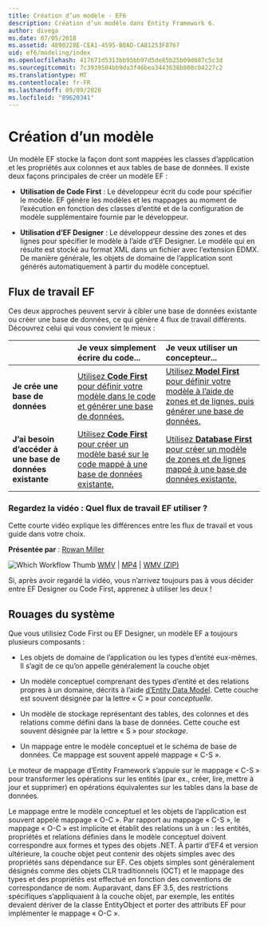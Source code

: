```yaml
---
title: Création d’un modèle - EF6
description: Création d’un modèle dans Entity Framework 6.
author: divega
ms.date: 07/05/2018
ms.assetid: 4890228E-CEA1-4595-B8AD-CA81253F8767
uid: ef6/modeling/index
ms.openlocfilehash: 417671d5313bb95bb97d5de85b25b09d687c5c3d
ms.sourcegitcommit: 7c3939504bb9da3f46bea3443638b808c04227c2
ms.translationtype: MT
ms.contentlocale: fr-FR
ms.lasthandoff: 09/09/2020
ms.locfileid: "89620341"
---
```

# <a name="creating-a-model"></a>Création d’un modèle

Un modèle EF stocke la façon dont sont mappées les classes d’application et les propriétés aux colonnes et aux tables de base de données. Il existe deux façons principales de créer un modèle EF :

- **Utilisation de Code First** : Le développeur écrit du code pour spécifier le modèle. EF génère les modèles et les mappages au moment de l’exécution en fonction des classes d’entité et de la configuration de modèle supplémentaire fournie par le développeur.

- **Utilisation d’EF Designer** : Le développeur dessine des zones et des lignes pour spécifier le modèle à l’aide d’EF Designer. Le modèle qui en résulte est stocké au format XML dans un fichier avec l’extension EDMX. De manière générale, les objets de domaine de l’application sont générés automatiquement à partir du modèle conceptuel.

## <a name="ef-workflows"></a>Flux de travail EF

Ces deux approches peuvent servir à cibler une base de données existante ou créer une base de données, ce qui génère 4 flux de travail différents.
Découvrez celui qui vous convient le mieux :  

|                                           | Je veux simplement écrire du code...                                                                                                                   | Je veux utiliser un concepteur...                                                                                                                        |
|:------------------------------------------|:-----------------------------------------------------------------------------------------------------------------------------------------------|:---------------------------------------------------------------------------------------------------------------------------------------------------|
| **Je crée une base de données**          | [Utilisez **Code First** pour définir votre modèle dans le code et générer une base de données.](xref:ef6/modeling/code-first/workflows/new-database)           | [Utilisez **Model First** pour définir votre modèle à l’aide de zones et de lignes, puis générer une base de données.](xref:ef6/modeling/designer/workflows/model-first)   |
| **J’ai besoin d’accéder à une base de données existante** | [Utilisez **Code First** pour créer un modèle basé sur le code mappé à une base de données existante.](xref:ef6/modeling/code-first/workflows/existing-database) | [Utilisez **Database First** pour créer un modèle de zones et de lignes mappé à une base de données existante.](xref:ef6/modeling/designer/workflows/database-first) |

### <a name="watch-the-video-what-ef-workflow-should-i-use"></a>Regardez la vidéo : Quel flux de travail EF utiliser ?

Cette courte vidéo explique les différences entre les flux de travail et vous guide dans votre choix.

**Présentée par** : [Rowan Miller](https://romiller.com/)

![Which Workflow Thumb](../media/whichworkflow-thumb.png) [WMV](https://download.microsoft.com/download/8/F/8/8F81F4CD-3678-4229-8D79-0C63FFA3C595/HDI_ITPro_Technet_winvideo_ChoseYourWorkflow.wmv) | [MP4](https://download.microsoft.com/download/8/F/8/8F81F4CD-3678-4229-8D79-0C63FFA3C595/HDI_ITPro_Technet_mp4video_ChoseYourWorkflow.m4v) | [WMV (ZIP)](https://download.microsoft.com/download/8/F/8/8F81F4CD-3678-4229-8D79-0C63FFA3C595/HDI_ITPro_Technet_winvideo_ChoseYourWorkflow.zip)

Si, après avoir regardé la vidéo, vous n’arrivez toujours pas à vous décider entre EF Designer ou Code First, apprenez à utiliser les deux !

## <a name="a-look-under-the-hood"></a>Rouages du système

Que vous utilisiez Code First ou EF Designer, un modèle EF a toujours plusieurs composants :

- Les objets de domaine de l’application ou les types d’entité eux-mêmes. Il s’agit de ce qu’on appelle généralement la couche objet

- Un modèle conceptuel comprenant des types d’entité et des relations propres à un domaine, décrits à l’aide [d’Entity Data Model](xref:ef6/resources/glossary#entity-data-model). Cette couche est souvent désignée par la lettre « C » pour _conceptuelle_.

- Un modèle de stockage représentant des tables, des colonnes et des relations comme défini dans la base de données. Cette couche est souvent désignée par la lettre « S » pour _stockage_.  

- Un mappage entre le modèle conceptuel et le schéma de base de données. Ce mappage est souvent appelé mappage « C-S ».

Le moteur de mappage d’Entity Framework s’appuie sur le mappage « C-S » pour transformer les opérations sur les entités (par ex., créer, lire, mettre à jour et supprimer) en opérations équivalentes sur les tables dans la base de données.

Le mappage entre le modèle conceptuel et les objets de l’application est souvent appelé mappage « O-C ». Par rapport au mappage « C-S », le mappage « O-C » est implicite et établit des relations un à un : les entités, propriétés et relations définies dans le modèle conceptuel doivent correspondre aux formes et types des objets .NET. À partir d’EF4 et version ultérieure, la couche objet peut contenir des objets simples avec des propriétés sans dépendance sur EF. Ces objets simples sont généralement désignés comme des objets CLR traditionnels (OCT) et le mappage des types et des propriétés est effectué en fonction des conventions de correspondance de nom. Auparavant, dans EF 3.5, des restrictions spécifiques s’appliquaient à la couche objet, par exemple, les entités devaient dériver de la classe EntityObject et porter des attributs EF pour implémenter le mappage « O-C ».
